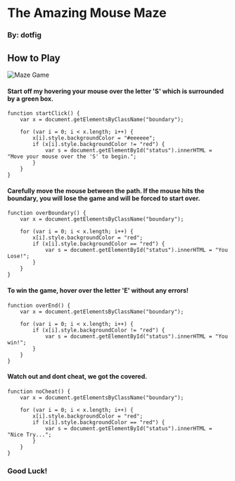 # The Amazing Mouse Maze
### By: dotfig

## How to Play

![Maze Game](https://github.com/dotfig/the-amazing-mouse-maze/blob/master/maze1.png)

#### Start off my hovering your mouse over the letter 'S' which is surrounded by a green box.
````
function startClick() {
    var x = document.getElementsByClassName("boundary");

    for (var i = 0; i < x.length; i++) {
        x[i].style.backgroundColor = "#eeeeee";
        if (x[i].style.backgroundColor != "red") {
            var s = document.getElementById("status").innerHTML = "Move your mouse over the 'S' to begin.";
        }
    }
}
````

#### Carefully move the mouse between the path. If the mouse hits the boundary, you will lose the game and will be forced to start over.
````
function overBoundary() {
    var x = document.getElementsByClassName("boundary");

    for (var i = 0; i < x.length; i++) {
        x[i].style.backgroundColor = "red";
        if (x[i].style.backgroundColor == "red") {
            var s = document.getElementById("status").innerHTML = "You Lose!";
        }
    }
}
````

#### To win the game, hover over the letter 'E' without any errors!
````
function overEnd() {
    var x = document.getElementsByClassName("boundary");

    for (var i = 0; i < x.length; i++) {
        if (x[i].style.backgroundColor != "red") {
            var s = document.getElementById("status").innerHTML = "You win!";
        }
    }
}
````

#### Watch out and dont cheat, we got the covered.
````
function noCheat() {
    var x = document.getElementsByClassName("boundary");

    for (var i = 0; i < x.length; i++) {
        x[i].style.backgroundColor = "red";
        if (x[i].style.backgroundColor == "red") {
            var s = document.getElementById("status").innerHTML = "Nice Try...";
        }
    }
}
````


### Good Luck!
